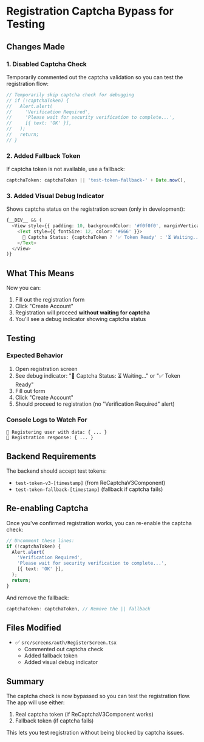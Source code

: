 # Registration Captcha Bypass for Testing

## Changes Made

### 1. Disabled Captcha Check
Temporarily commented out the captcha validation so you can test the registration flow:

```typescript
// Temporarily skip captcha check for debugging
// if (!captchaToken) {
//   Alert.alert(
//     'Verification Required',
//     'Please wait for security verification to complete...',
//     [{ text: 'OK' }],
//   );
//   return;
// }
```

### 2. Added Fallback Token
If captcha token is not available, use a fallback:

```typescript
captchaToken: captchaToken || 'test-token-fallback-' + Date.now(),
```

### 3. Added Visual Debug Indicator
Shows captcha status on the registration screen (only in development):

```typescript
{__DEV__ && (
  <View style={{ padding: 10, backgroundColor: '#f0f0f0', marginVertical: 10, borderRadius: 5 }}>
    <Text style={{ fontSize: 12, color: '#666' }}>
      🔐 Captcha Status: {captchaToken ? '✅ Token Ready' : '⏳ Waiting...'}
    </Text>
  </View>
)}
```

## What This Means

Now you can:
1. Fill out the registration form
2. Click "Create Account"
3. Registration will proceed **without waiting for captcha**
4. You'll see a debug indicator showing captcha status

## Testing

### Expected Behavior
1. Open registration screen
2. See debug indicator: "🔐 Captcha Status: ⏳ Waiting..." or "✅ Token Ready"
3. Fill out form
4. Click "Create Account"
5. Should proceed to registration (no "Verification Required" alert)

### Console Logs to Watch For
```
📝 Registering user with data: { ... }
📝 Registration response: { ... }
```

## Backend Requirements

The backend should accept test tokens:
- `test-token-v3-[timestamp]` (from ReCaptchaV3Component)
- `test-token-fallback-[timestamp]` (fallback if captcha fails)

## Re-enabling Captcha

Once you've confirmed registration works, you can re-enable the captcha check:

```typescript
// Uncomment these lines:
if (!captchaToken) {
  Alert.alert(
    'Verification Required',
    'Please wait for security verification to complete...',
    [{ text: 'OK' }],
  );
  return;
}
```

And remove the fallback:
```typescript
captchaToken: captchaToken, // Remove the || fallback
```

## Files Modified

- ✅ `src/screens/auth/RegisterScreen.tsx`
  - Commented out captcha check
  - Added fallback token
  - Added visual debug indicator

## Summary

The captcha check is now bypassed so you can test the registration flow. The app will use either:
1. Real captcha token (if ReCaptchaV3Component works)
2. Fallback token (if captcha fails)

This lets you test registration without being blocked by captcha issues.

